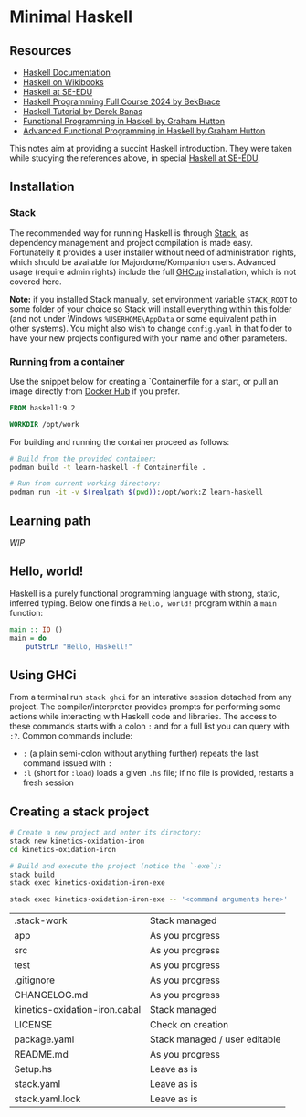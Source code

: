 # Minimal Haskell

## Resources

- [Haskell Documentation](https://www.haskell.org/documentation/)
- [Haskell on Wikibooks](https://en.wikibooks.org/wiki/Haskell)
- [Haskell at SE-EDU](https://se-education.org/learningresources/contents/haskell/Haskell.html)
- [Haskell Programming Full Course 2024 by BekBrace](https://www.youtube.com/watch?v=TklkNLihQ_A)
- [Haskell Tutorial by Derek Banas](https://www.youtube.com/watch?v=02_H3LjqMr8)
- [Functional Programming in Haskell by Graham Hutton](https://www.youtube.com/playlist?list=PLF1Z-APd9zK7usPMx3LGMZEHrECUGodd3)
- [Advanced Functional Programming in Haskell by Graham Hutton](https://www.youtube.com/playlist?list=PLF1Z-APd9zK5uFc8FKr_di9bfsYv8-lbc)

This notes aim at providing a succint Haskell introduction. They were taken while studying the references above, in special [Haskell at SE-EDU](https://se-education.org/learningresources/contents/haskell/Haskell.html).

## Installation

### Stack

The recommended way for running Haskell is through [Stack](https://docs.haskellstack.org/en/stable/), as dependency management and project compilation is made easy. Fortunatelly it provides a user installer without need of administration rights, which should be available for Majordome/Kompanion users. Advanced usage (require admin rights) include the full [GHCup](https://www.haskell.org/downloads/) installation, which is not covered here.

**Note:** if you installed Stack manually, set environment variable `STACK_ROOT` to some folder of your choice so Stack will install everything within this folder (and not under Windows `%USERHOME\AppData` or some equivalent path in other systems). You might also wish to change `config.yaml` in that folder to have your new projects configured with your name and other parameters.

### Running from a container

Use the snippet below for creating a `Containerfile for a start, or pull an image directly from [Docker Hub](https://hub.docker.com/) if you prefer.

```dockerfile
FROM haskell:9.2

WORKDIR /opt/work
```

For building and running the container proceed as follows:

```bash
# Build from the provided container:
podman build -t learn-haskell -f Containerfile .

# Run from current working directory:
podman run -it -v $(realpath $(pwd)):/opt/work:Z learn-haskell
```

## Learning path

*WIP*

## Hello, world!

Haskell is a purely functional programming language with strong, static, inferred typing. Below one finds a `Hello, world!` program within a `main` function:

```haskell
main :: IO ()
main = do
    putStrLn "Hello, Haskell!"
```

## Using GHCi

From a terminal run `stack ghci` for an interative session detached from any project. The compiler/interpreter provides prompts for performing some actions while interacting with Haskell code and libraries. The access to these commands starts with a colon `:` and for a full list you can query with `:?`. Common commands include:

- `:` (a plain semi-colon without anything further) repeats the last command issued with `:`
- `:l` (short for `:load`) loads a given `.hs` file; if no file is provided, restarts a fresh session

## Creating a stack project

```bash
# Create a new project and enter its directory:
stack new kinetics-oxidation-iron
cd kinetics-oxidation-iron

# Build and execute the project (notice the `-exe`):
stack build
stack exec kinetics-oxidation-iron-exe
```

```bash
stack exec kinetics-oxidation-iron-exe -- '<command arguments here>'
```

| | |
|---|---|
| .stack-work                   | Stack managed
| app                           | As you progress
| src                           | As you progress
| test                          | As you progress
| .gitignore                    | As you progress
| CHANGELOG.md                  | As you progress
| kinetics-oxidation-iron.cabal | Stack managed
| LICENSE                       | Check on creation
| package.yaml                  | Stack managed / user editable
| README.md                     | As you progress
| Setup.hs                      | Leave as is
| stack.yaml                    | Leave as is
| stack.yaml.lock               | Leave as is
